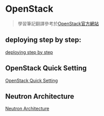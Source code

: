 # OpenStack
> 學習筆記翻譯參考於[OpenStack官方網站](https://docs.openstack.org/install-guide/)
## deploying step by step:
[deploying step by step](https://hackmd.io/s/Bk9SsNKJE)

## OpenStack Quick Setting
[OpenStack Quick Setting](https://hackmd.io/s/HkPOFgNXE)

## Neutron Architecture
[Neutron Architecture](https://github.com/TitanLi/OpenStack/tree/master/markdown/neutron/architecture)